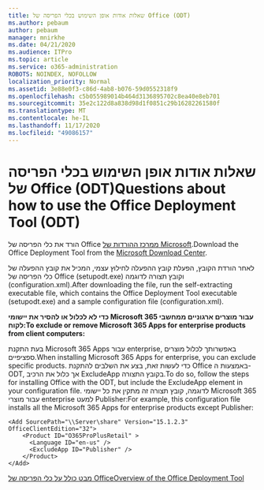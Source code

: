 ```yaml
---
title: שאלות אודות אופן השימוש בכלי הפריסה של Office (ODT)
ms.author: pebaum
author: pebaum
manager: mnirkhe
ms.date: 04/21/2020
ms.audience: ITPro
ms.topic: article
ms.service: o365-administration
ROBOTS: NOINDEX, NOFOLLOW
localization_priority: Normal
ms.assetid: 3e88e0f3-c86d-4ab8-b076-59d0552318f9
ms.openlocfilehash: c5b055989014b464d3136895702c8ea40e8eb701
ms.sourcegitcommit: 35e2c122d8a838d98d1f0851c29b16282261580f
ms.translationtype: MT
ms.contentlocale: he-IL
ms.lasthandoff: 11/17/2020
ms.locfileid: "49086157"
---
```

# <a name="questions-about-how-to-use-the-office-deployment-tool-odt"></a><span data-ttu-id="eab02-102">שאלות אודות אופן השימוש בכלי הפריסה של Office (ODT)</span><span class="sxs-lookup"><span data-stu-id="eab02-102">Questions about how to use the Office Deployment Tool (ODT)</span></span>

<span data-ttu-id="eab02-103">הורד את כלי הפריסה של Office [ממרכז ההורדות של Microsoft](https://go.microsoft.com/fwlink/p/?LinkID=626065).</span><span class="sxs-lookup"><span data-stu-id="eab02-103">Download the Office Deployment Tool from the [Microsoft Download Center](https://go.microsoft.com/fwlink/p/?LinkID=626065).</span></span>
  
<span data-ttu-id="eab02-104">לאחר הורדת הקובץ, הפעלת קובץ ההפעלה לחילוץ עצמי, המכיל את קובץ ההפעלה של כלי הפריסה של Office (setupodt.exe) וקובץ תצורה לדוגמה (configuration.xml).</span><span class="sxs-lookup"><span data-stu-id="eab02-104">After downloading the file, run the self-extracting executable file, which contains the Office Deployment Tool executable (setupodt.exe) and a sample configuration file (configuration.xml).</span></span>
  
 <span data-ttu-id="eab02-105">**כדי לא לכלול או להסיר את יישומי Microsoft 365 עבור מוצרים ארגוניים ממחשבי לקוח:**</span><span class="sxs-lookup"><span data-stu-id="eab02-105">**To exclude or remove Microsoft 365 Apps for enterprise products from client computers:**</span></span>
  
<span data-ttu-id="eab02-106">בעת התקנת Microsoft 365 Apps עבור enterprise, באפשרותך לכלול מוצרים ספציפיים.</span><span class="sxs-lookup"><span data-stu-id="eab02-106">When installing Microsoft 365 Apps for enterprise, you can exclude specific products.</span></span> <span data-ttu-id="eab02-107">כדי לעשות זאת, בצע את השלבים להתקנת Office באמצעות ה-ODT, אך כלול את הרכיב ExcludeApp בקובץ התצורה.</span><span class="sxs-lookup"><span data-stu-id="eab02-107">To do so, follow the steps for installing Office with the ODT, but include the ExcludeApp element in your configuration file.</span></span> <span data-ttu-id="eab02-108">לדוגמה, קובץ תצורה זה מתקין את כל יישומי Microsoft 365 עבור מוצרי enterprise למעט Publisher:</span><span class="sxs-lookup"><span data-stu-id="eab02-108">For example, this configuration file installs all the Microsoft 365 Apps for enterprise products except Publisher:</span></span>
  
```
<Add SourcePath="\\Server\share" Version="15.1.2.3" OfficeClientEdition="32">
    <Product ID="O365ProPlusRetail" >
      <Language ID="en-us" />
      <ExcludeApp ID="Publisher" />
    </Product>
</Add>
```

[<span data-ttu-id="eab02-109">מבט כולל על כלי הפריסה של Office</span><span class="sxs-lookup"><span data-stu-id="eab02-109">Overview of the Office Deployment Tool</span></span>](https://docs.microsoft.com/deployoffice/overview-office-deployment-tool)
  

